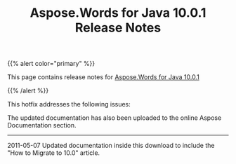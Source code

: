 ﻿---
title: Aspose.Words for Java 10.0.1 Release Notes
second_title: Aspose.Words for Java
articleTitle: Aspose.Words for Java 10.0.1 Release Notes
linktitle: Aspose.Words for Java 10.0.1 Release Notes
description: "Aspose.Words for Java 10.0.1 Release Notes – the latest updates and fixes."
type: docs
weight: 80
url: /java/aspose-words-for-java-10-0-1-release-notes/
---

{{% alert color="primary" %}}

This page contains release notes for [Aspose.Words for Java 10.0.1](https://downloads.aspose.com/words/java/new-releases/aspose.words-for-java-10.0.1/)

{{% /alert %}}

This hotfix addresses the following issues:



The updated documentation has also been uploaded to the online Aspose Documentation section.

-----

2011-05-07 Updated documentation inside this download to include the "How to Migrate to 10.0" article.


